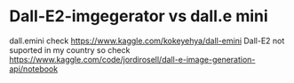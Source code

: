 # Dall-E2-imgegerator vs dall.e mini

dall.emini check https://www.kaggle.com/kokeyehya/dall-emini 
Dall-E2  not suported in my country so check https://www.kaggle.com/code/jordirosell/dall-e-image-generation-api/notebook
